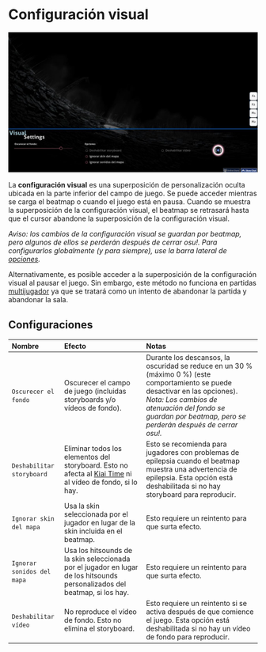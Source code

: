# Configuración visual

![](img/visual-settings-ES.jpg "Menú de la configuración visual")

La **configuración visual** es una superposición de personalización oculta ubicada en la parte inferior del campo de juego. Se puede acceder mientras se carga el beatmap o cuando el juego está en pausa. Cuando se muestra la superposición de la configuración visual, el beatmap se retrasará hasta que el cursor abandone la superposición de la configuración visual.

*Aviso: los cambios de la configuración visual se guardan por beatmap, pero algunos de ellos se perderán después de cerrar osu!. Para configurarlos globalmente (y para siempre), use la barra lateral de [opciones](/wiki/Client/Options).*

Alternativamente, es posible acceder a la superposición de la configuración visual al pausar el juego. Sin embargo, este método no funciona en partidas [multijugador](/wiki/Client/Interface/Multiplayer) ya que se tratará como un intento de abandonar la partida y abandonar la sala.

## Configuraciones

| Nombre | Efecto | Notas |
| :-- | :-- | :-- |
| `Oscurecer el fondo` | Oscurecer el campo de juego (incluidas storyboards y/o vídeos de fondo). | Durante los descansos, la oscuridad se reduce en un 30 % (máximo 0 %) (este comportamiento se puede desactivar en las opciones). *Nota: Los cambios de atenuación del fondo se guardan por beatmap, pero se perderán después de cerrar osu!.* |
| `Deshabilitar storyboard` | Eliminar todos los elementos del storyboard. Esto no afecta al [Kiai Time](/wiki/Gameplay/Kiai_time) ni al vídeo de fondo, si lo hay. | Esto se recomienda para jugadores con problemas de epilepsia cuando el beatmap muestra una advertencia de epilepsia. Esta opción está deshabilitada si no hay storyboard para reproducir. |
| `Ignorar skin del mapa` | Usa la skin seleccionada por el jugador en lugar de la skin incluida en el beatmap. | Esto requiere un reintento para que surta efecto. |
| `Ignorar sonidos del mapa` | Usa los hitsounds de la skin seleccionada por el jugador en lugar de los hitsounds personalizados del beatmap, si los hay. | Esto requiere un reintento para que surta efecto. |
| `Deshabilitar vídeo` | No reproduce el vídeo de fondo. Esto no elimina el storyboard. | Esto requiere un reintento si se activa después de que comience el juego. Esta opción está deshabilitada si no hay un vídeo de fondo para reproducir. |
